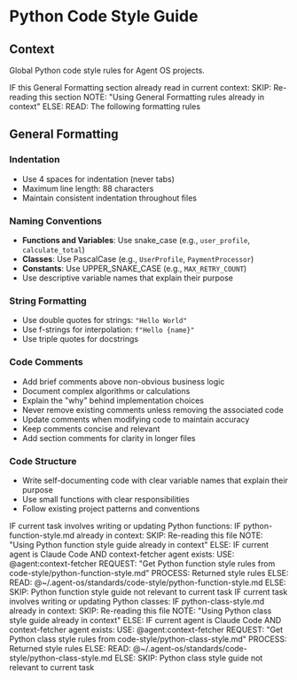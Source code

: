 # Python Code Style Guide

## Context

Global Python code style rules for Agent OS projects.

<conditional-block context-check="general-formatting">
IF this General Formatting section already read in current context:
  SKIP: Re-reading this section
  NOTE: "Using General Formatting rules already in context"
ELSE:
  READ: The following formatting rules

## General Formatting

### Indentation
- Use 4 spaces for indentation (never tabs)
- Maximum line length: 88 characters
- Maintain consistent indentation throughout files

### Naming Conventions
- **Functions and Variables**: Use snake_case (e.g., `user_profile`, `calculate_total`)
- **Classes**: Use PascalCase (e.g., `UserProfile`, `PaymentProcessor`)
- **Constants**: Use UPPER_SNAKE_CASE (e.g., `MAX_RETRY_COUNT`)
- Use descriptive variable names that explain their purpose

### String Formatting
- Use double quotes for strings: `"Hello World"`
- Use f-strings for interpolation: `f"Hello {name}"`
- Use triple quotes for docstrings

### Code Comments
- Add brief comments above non-obvious business logic
- Document complex algorithms or calculations
- Explain the "why" behind implementation choices
- Never remove existing comments unless removing the associated code
- Update comments when modifying code to maintain accuracy
- Keep comments concise and relevant
- Add section comments for clarity in longer files

### Code Structure
- Write self-documenting code with clear variable names that explain their purpose
- Use small functions with clear responsibilities
- Follow existing project patterns and conventions
</conditional-block>

<conditional-block task-condition="python-functions" context-check="python-function-style">
IF current task involves writing or updating Python functions:
  IF python-function-style.md already in context:
    SKIP: Re-reading this file
    NOTE: "Using Python function style guide already in context"
  ELSE:
    <context_fetcher_strategy>
      IF current agent is Claude Code AND context-fetcher agent exists:
        USE: @agent:context-fetcher
        REQUEST: "Get Python function style rules from code-style/python-function-style.md"
        PROCESS: Returned style rules
      ELSE:
        READ: @~/.agent-os/standards/code-style/python-function-style.md
    </context_fetcher_strategy>
ELSE:
  SKIP: Python function style guide not relevant to current task
</conditional-block>

<conditional-block task-condition="python-classes" context-check="python-class-style">
IF current task involves writing or updating Python classes:
  IF python-class-style.md already in context:
    SKIP: Re-reading this file
    NOTE: "Using Python class style guide already in context"
  ELSE:
    <context_fetcher_strategy>
      IF current agent is Claude Code AND context-fetcher agent exists:
        USE: @agent:context-fetcher
        REQUEST: "Get Python class style rules from code-style/python-class-style.md"
        PROCESS: Returned style rules
      ELSE:
        READ: @~/.agent-os/standards/code-style/python-class-style.md
    </context_fetcher_strategy>
ELSE:
  SKIP: Python class style guide not relevant to current task
</conditional-block>